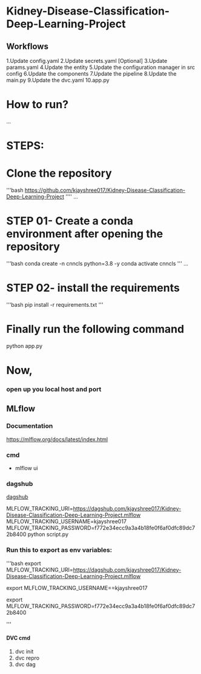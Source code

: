 #  Kidney-Disease-Classification-Deep-Learning-Project

## Workflows

1.Update config.yaml
2.Update secrets.yaml [Optional]
3.Update params.yaml
4.Update the entity
5.Update the configuration manager in src config
6.Update the components
7.Update the pipeline
8.Update the main.py
9.Update the dvc.yaml
10.app.py


# How to run?
...
# STEPS:

# Clone the repository

'''bash
https://github.com/kjayshree017/Kidney-Disease-Classification-Deep-Learning-Project
''''
...
# STEP 01- Create a conda environment after opening the repository
'''bash
conda create -n cnncls python=3.8 -y
conda activate cnncls
'''
...
# STEP 02- install the requirements
'''bash
pip install -r requirements.txt
'''

# Finally run the following command
python app.py

# Now,

### open up you local host and port

## MLflow

### Documentation
https://mlflow.org/docs/latest/index.html


### cmd
- mlflow ui

### dagshub
[dagshub](https://dagshub.com/)

MLFLOW_TRACKING_URI=https://dagshub.com/kjayshree017/Kidney-Disease-Classification-Deep-Learning-Project.mlflow
MLFLOW_TRACKING_USERNAME=kjayshree017
MLFLOW_TRACKING_PASSWORD=f772e34ecc9a3a4b18fe0f6af0dfc89dc72b8400
python script.py




### Run this to export as env variables:
'''bash
export MLFLOW_TRACKING_URI=https://dagshub.com/kjayshree017/Kidney-Disease-Classification-Deep-Learning-Project.mlflow 

export MLFLOW_TRACKING_USERNAME==kjayshree017

export MLFLOW_TRACKING_PASSWORD=f772e34ecc9a3a4b18fe0f6af0dfc89dc72b8400

'''

#### DVC cmd
1. dvc init
2. dvc repro
3. dvc dag